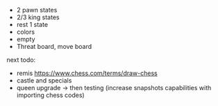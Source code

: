 - 2 pawn states
- 2/3 king states
- rest 1 state
- colors
- empty
- Threat board, move board


next todo:
- remis https://www.chess.com/terms/draw-chess
- castle and specials
- queen upgrade
-> then testing (increase snapshots capabilities with importing chess codes)
